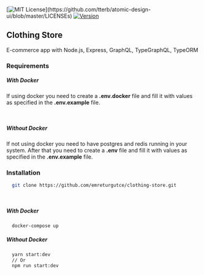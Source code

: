 [![MIT License](https://img.shields.io/apm/l/atomic-design-ui.svg?)](https://github.com/tterb/atomic-design-ui/blob/master/LICENSEs) [![Version](https://badge.fury.io/gh/tterb%2FHyde.svg)](https://badge.fury.io/gh/tterb%2FHyde)

## Clothing Store

E-commerce app with Node.js, Express, GraphQL, TypeGraphQL, TypeORM

### Requirements

##### With Docker

If using docker you need to create a **.env.docker** file and fill it with values as specified in the **.env.example** file.

<br>

##### Without Docker

If not using docker you need to have postgres and redis running in your system. After that you need to create a **.env** file and fill it with values as specified in the **.env.example** file.

### Installation

```bash
  git clone https://github.com/emreturgutce/clothing-store.git
```

<br>

##### With Docker

```bash
  docker-compose up
```

##### Without Docker

```bash
  yarn start:dev
  // Or
  npm run start:dev
```
